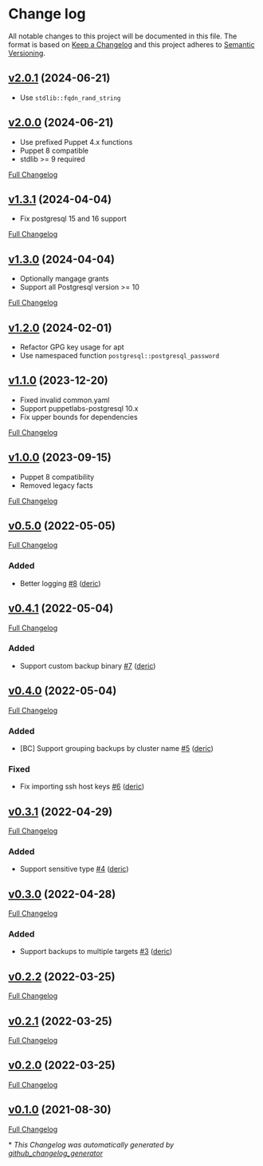 # Change log

All notable changes to this project will be documented in this file. The format is based on [Keep a Changelog](http://keepachangelog.com/en/1.0.0/) and this project adheres to [Semantic Versioning](http://semver.org).


## [v2.0.1](https://github.com/deric/puppet-pgprobackup/tree/v2.0.0) (2024-06-21)

 - Use `stdlib::fqdn_rand_string`

## [v2.0.0](https://github.com/deric/puppet-pgprobackup/tree/v2.0.0) (2024-06-21)

 - Use prefixed Puppet 4.x functions
 - Puppet 8 compatible
 - stdlib >= 9 required

[Full Changelog](https://github.com/deric/puppet-pgprobackup/compare/v1.3.1...v2.0.0)



## [v1.3.1](https://github.com/deric/puppet-pgprobackup/tree/v1.3.1) (2024-04-04)

 - Fix postgresql 15 and 16 support

[Full Changelog](https://github.com/deric/puppet-pgprobackup/compare/v1.3.0...v1.3.1)


## [v1.3.0](https://github.com/deric/puppet-pgprobackup/tree/v1.3.0) (2024-04-04)

 - Optionally mangage grants
 - Support all Postgresql version >= 10

[Full Changelog](https://github.com/deric/puppet-pgprobackup/compare/v1.2.0...v1.3.0)

## [v1.2.0](https://github.com/deric/puppet-pgprobackup/tree/v1.1.0) (2024-02-01)

- Refactor GPG key usage for apt
- Use namespaced function `postgresql::postgresql_password`

## [v1.1.0](https://github.com/deric/puppet-pgprobackup/tree/v1.1.0) (2023-12-20)

- Fixed invalid common.yaml
- Support puppetlabs-postgresql 10.x
- Fix upper bounds for dependencies

[Full Changelog](https://github.com/deric/puppet-pgprobackup/compare/v1.0.0...v1.1.0)

## [v1.0.0](https://github.com/deric/puppet-pgprobackup/tree/v1.0.0) (2023-09-15)

- Puppet 8 compatibility
- Removed legacy facts

[Full Changelog](https://github.com/deric/puppet-pgprobackup/compare/v0.5.0...v1.0.0)


## [v0.5.0](https://github.com/deric/puppet-pgprobackup/tree/v0.5.0) (2022-05-05)

[Full Changelog](https://github.com/deric/puppet-pgprobackup/compare/v0.4.1...v0.5.0)

### Added

- Better logging [\#8](https://github.com/deric/puppet-pgprobackup/pull/8) ([deric](https://github.com/deric))

## [v0.4.1](https://github.com/deric/puppet-pgprobackup/tree/v0.4.1) (2022-05-04)

[Full Changelog](https://github.com/deric/puppet-pgprobackup/compare/v0.4.0...v0.4.1)

### Added

- Support custom backup binary [\#7](https://github.com/deric/puppet-pgprobackup/pull/7) ([deric](https://github.com/deric))

## [v0.4.0](https://github.com/deric/puppet-pgprobackup/tree/v0.4.0) (2022-05-04)

[Full Changelog](https://github.com/deric/puppet-pgprobackup/compare/v0.3.1...v0.4.0)

### Added

- \[BC\] Support grouping backups by cluster name [\#5](https://github.com/deric/puppet-pgprobackup/pull/5) ([deric](https://github.com/deric))

### Fixed

- Fix importing ssh host keys [\#6](https://github.com/deric/puppet-pgprobackup/pull/6) ([deric](https://github.com/deric))

## [v0.3.1](https://github.com/deric/puppet-pgprobackup/tree/v0.3.1) (2022-04-29)

[Full Changelog](https://github.com/deric/puppet-pgprobackup/compare/v0.3.0...v0.3.1)

### Added

- Support sensitive type [\#4](https://github.com/deric/puppet-pgprobackup/pull/4) ([deric](https://github.com/deric))

## [v0.3.0](https://github.com/deric/puppet-pgprobackup/tree/v0.3.0) (2022-04-28)

[Full Changelog](https://github.com/deric/puppet-pgprobackup/compare/v0.2.2...v0.3.0)

### Added

- Support backups to multiple targets [\#3](https://github.com/deric/puppet-pgprobackup/pull/3) ([deric](https://github.com/deric))

## [v0.2.2](https://github.com/deric/puppet-pgprobackup/tree/v0.2.2) (2022-03-25)

[Full Changelog](https://github.com/deric/puppet-pgprobackup/compare/v0.2.1...v0.2.2)

## [v0.2.1](https://github.com/deric/puppet-pgprobackup/tree/v0.2.1) (2022-03-25)

[Full Changelog](https://github.com/deric/puppet-pgprobackup/compare/v0.2.0...v0.2.1)

## [v0.2.0](https://github.com/deric/puppet-pgprobackup/tree/v0.2.0) (2022-03-25)

[Full Changelog](https://github.com/deric/puppet-pgprobackup/compare/v0.1.0...v0.2.0)

## [v0.1.0](https://github.com/deric/puppet-pgprobackup/tree/v0.1.0) (2021-08-30)

[Full Changelog](https://github.com/deric/puppet-pgprobackup/compare/55ff72233194657655bd61aa382d5f88cbe780b7...v0.1.0)



\* *This Changelog was automatically generated by [github_changelog_generator](https://github.com/github-changelog-generator/github-changelog-generator)*
